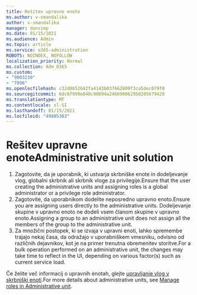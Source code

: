 ```yaml
---
title: Rešitev upravne enote
ms.author: v-smandalika
author: v-smandalika
manager: dansimp
ms.date: 01/15/2021
ms.audience: Admin
ms.topic: article
ms.service: o365-administration
ROBOTS: NOINDEX, NOFOLLOW
localization_priority: Normal
ms.collection: Adm_O365
ms.custom:
- "9003230"
- "7896"
ms.openlocfilehash: c32d0652642fa4143b037662809f3ca5dec079f0
ms.sourcegitcommit: 6dc6f999e840c90694a246b90062950205679420
ms.translationtype: MT
ms.contentlocale: sl-SI
ms.lasthandoff: 01/15/2021
ms.locfileid: "49885383"
---
```

# <a name="administrative-unit-solution"></a><span data-ttu-id="21ff6-102">Rešitev upravne enote</span><span class="sxs-lookup"><span data-stu-id="21ff6-102">Administrative unit solution</span></span>

1. <span data-ttu-id="21ff6-103">Zagotovite, da je uporabnik, ki ustvarja skrbniške enote in dodeljevanje vlog, globalni skrbnik ali skrbnik vloge za privilegije.</span><span class="sxs-lookup"><span data-stu-id="21ff6-103">Ensure that the user creating the administrative units and assigning roles is a global administrator or a privilege role administrator.</span></span>
2. <span data-ttu-id="21ff6-104">Zagotovite, da uporabnikom dodelite neposredno upravno enoto.</span><span class="sxs-lookup"><span data-stu-id="21ff6-104">Ensure you are assigning users directly to the administrative units.</span></span> <span data-ttu-id="21ff6-105">Dodeljevanje skupine v upravno enoto ne dodeli vsem članom skupine v upravno enoto.</span><span class="sxs-lookup"><span data-stu-id="21ff6-105">Assigning a group to an administrative unit does not assign all the members of the group to the administrative unit.</span></span>
3. <span data-ttu-id="21ff6-106">Za množični postopek, ki se izvaja v upravni enoti, lahko spremembe trajajo nekaj časa, da odražajo v uporabniškem vmesniku, odvisno od različnih dejavnikov, kot je na primer trenutna obremenitev storitve.</span><span class="sxs-lookup"><span data-stu-id="21ff6-106">For a bulk operation performed on an administrative unit, the changes may take time to reflect in the UI, depending on various factor(s) such as current service load.</span></span>

<span data-ttu-id="21ff6-107">Če želite več informacij o upravnih enotah, glejte [upravljanje vlog v skrbniški enoti](https://docs.microsoft.com/azure/active-directory/roles/administrative-units).</span><span class="sxs-lookup"><span data-stu-id="21ff6-107">For more details about administrative units, see [Manage roles in Administrative unit](https://docs.microsoft.com/azure/active-directory/roles/administrative-units).</span></span>
